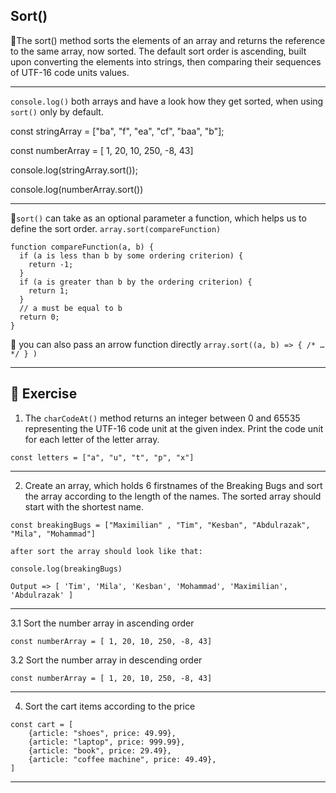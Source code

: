 ## Sort()

:large_blue_circle:The sort() method sorts the elements of an array and returns the reference to the same array, now sorted. The default sort order is ascending, built upon converting the elements into strings, then comparing their sequences of UTF-16 code units values.

---
`console.log()` both arrays and have a look how they get sorted, when using `sort()` only by default.

const stringArray = ["ba", "f", "ea", "cf", "baa", "b"];

const numberArray = [ 1, 20, 10, 250, -8, 43]

console.log(stringArray.sort());

console.log(numberArray.sort())

---
:large_blue_circle:`sort()` can take as an optional parameter a function, which helps us to define the sort order. `array.sort(compareFunction)`

```
function compareFunction(a, b) {
  if (a is less than b by some ordering criterion) {
    return -1;
  }
  if (a is greater than b by the ordering criterion) {
    return 1;
  }
  // a must be equal to b
  return 0;
}
```

:large_blue_circle: you can also pass an arrow function directly `array.sort((a, b) => { /* … */ } )`

-----
## :cartwheeling: Exercise

1. The `charCodeAt()` method returns an integer between 0 and 65535 representing the UTF-16 code unit at the given index. Print the code unit for each letter of the letter array. 

`const letters = ["a", "u", "t", "p", "x"]`

---

2. Create an array, which holds 6 firstnames of the Breaking Bugs and sort the array according to the length of the names. 
The sorted array should start with the shortest name.

```
const breakingBugs = ["Maximilian" , "Tim", "Kesban", "Abdulrazak", "Mila", "Mohammad"]

after sort the array should look like that:

console.log(breakingBugs)

Output => [ 'Tim', 'Mila', 'Kesban', 'Mohammad', 'Maximilian', 'Abdulrazak' ] 

```
---
3.1 Sort the number array in ascending order
```
const numberArray = [ 1, 20, 10, 250, -8, 43]
```
3.2 Sort the number array in descending order
```
const numberArray = [ 1, 20, 10, 250, -8, 43]
```
---
4. Sort the cart items according to the price

```
const cart = [
    {article: "shoes", price: 49.99},
    {article: "laptop", price: 999.99},
    {article: "book", price: 29.49},
    {article: "coffee machine", price: 49.49},
]
```
---

    
